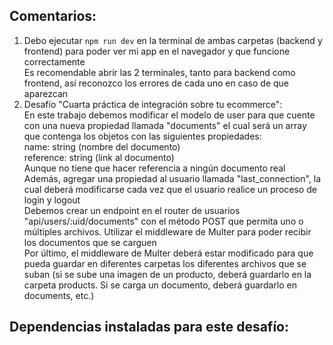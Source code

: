 ## Comentarios:

1. Debo ejecutar `npm run dev` en la terminal de ambas carpetas (backend y frontend) para poder ver mi app en el navegador y que funcione correctamente <br>
   Es recomendable abrir las 2 terminales, tanto para backend como frontend, así reconozco los errores de cada uno en caso de que aparezcan
2. Desafío "Cuarta práctica de integración sobre tu ecommerce": <br>
   En este trabajo debemos modificar el modelo de user para que cuente con una nueva propiedad llamada "documents" el cual será un array que contenga los objetos con las siguientes propiedades: <br>
   name: string (nombre del documento) <br>
   reference: string (link al documento) <br>
   Aunque no tiene que hacer referencia a ningún documento real <br>
   Además, agregar una propiedad al usuario llamada "last_connection", la cual deberá modificarse cada vez que el usuario realice un proceso de login y logout <br>
   Debemos crear un endpoint en el router de usuarios "api/users/:uid/documents" con el método POST que permita uno o múltiples archivos. Utilizar el middleware de Multer para poder recibir los documentos que se carguen <br>
   Por último, el middleware de Multer deberá estar modificado para que pueda guardar en diferentes carpetas los diferentes archivos que se suban (si se sube una imagen de un producto, deberá guardarlo en la carpeta products. Si se carga un documento, deberá guardarlo en documents, etc.)



## Dependencias instaladas para este desafío: